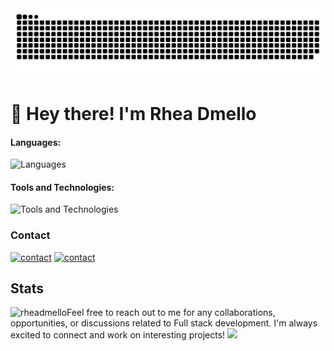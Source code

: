 <picture>
  <source
    media="(prefers-color-scheme: dark)"
    srcset="https://raw.githubusercontent.com/platane/snk/output/github-contribution-grid-snake-dark.svg"
  />
  <source
    media="(prefers-color-scheme: dark)"
    srcset="https://raw.githubusercontent.com/platane/snk/output/github-contribution-grid-snake.svg"
  />
  <img
    alt="github contribution grid snake animation"
    src="https://raw.githubusercontent.com/platane/snk/output/github-contribution-grid-snake.svg"
  />
</picture>

# 👋 Hey there! I'm Rhea Dmello

#### Languages:

![Languages](https://skillicons.dev/icons?i=typescript,javascript,cpp,c,html,css,tailwindcss,r,react)

#### Tools and Technologies:

![Tools and Technologies](https://skillicons.dev/icons?i=git,github,mongodb,expressjs,nodejs,bootstrap,mysql,postgresql,nextjs,googlecloud,sklearn,tensorflow,vscode)

### Contact

[![contact](https://skillicons.dev/icons?i=linkedin)](https://www.linkedin.com/in/dmellorhea)
[![contact](https://skillicons.dev/icons?i=gmail)](mailto:rheadmello2004@gmail.com)


## Stats

<p><img align="left" src="https://github-readme-stats.vercel.app/api/top-langs?username=rheadmello&show_icons=true&locale=en&layout=compact" alt="rheadmello" /></p>

Feel free to reach out to me for any collaborations, opportunities, or discussions related to Full stack development. I'm always excited to connect and work on interesting projects!
![](https://komarev.com/ghpvc/?username=your-github-RheaDmello)

